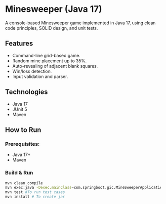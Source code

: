 # Minesweeper (Java 17)

A console-based Minesweeper game implemented in Java 17, using clean code principles, SOLID design, and unit tests.

## Features
- Command-line grid-based game.
- Random mine placement up to 35%.
- Auto-revealing of adjacent blank squares.
- Win/loss detection.
- Input validation and parser.

## Technologies
- Java 17
- JUnit 5
- Maven

## How to Run

### Prerequisites:
- Java 17+
- Maven

### Build & Run
```bash
mvn clean compile
mvn exec:java -Dexec.mainClass=com.springboot.gic.MineSweeperApplication # To Launch the application
mvn test #To run test cases
mvn install # To create jar